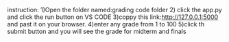 instruction: 
1)Open the folder named:grading code folder
2) click the app.py and click the run button on VS CODE
3)coppy this link:http://127.0.0.1:5000 and past it on your browser. 
4)enter any grade from 1 to 100
5)click th submit button and you will see the grade for midterm and finals
